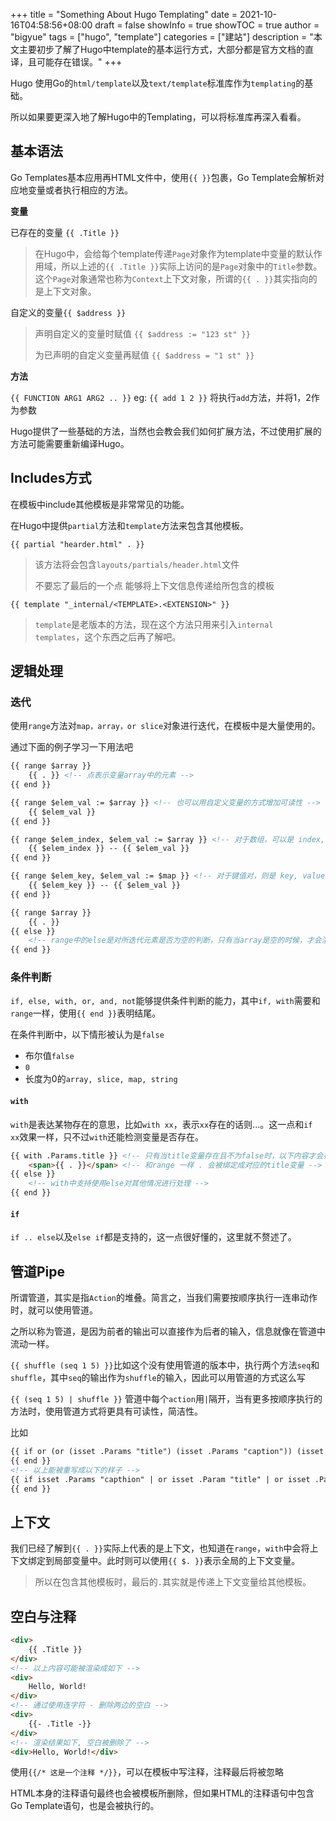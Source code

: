 +++
title = "Something About Hugo Templating"
date = 2021-10-16T04:58:56+08:00
draft = false
showInfo = true
showTOC = true
author = "bigyue"
tags = ["hugo", "template"]
categories = ["建站"]
description = "本文主要初步了解了Hugo中template的基本运行方式，大部分都是官方文档的直译，且可能存在错误。"
+++

Hugo 使用Go的`html/template`以及`text/template`标准库作为`templating`的基础。

所以如果要更深入地了解Hugo中的Templating，可以将标准库再深入看看。

## 基本语法

Go Templates基本应用再HTML文件中，使用`{{ }}`包裹，Go Template会解析对应地变量或者执行相应的方法。

**变量**

已存在的变量 `{{ .Title }}`

>  在Hugo中，会给每个template传递`Page`对象作为template中变量的默认作用域，所以上述的`{{ .Title }}`实际上访问的是`Page`对象中的`Title`参数。这个`Page`对象通常也称为`Context`上下文对象，所谓的`{{ . }}`其实指向的是上下文对象。

自定义的变量`{{ $address }}`

> 声明自定义的变量时赋值 `{{ $address := "123 st" }}`
>
> 为已声明的自定义变量再赋值 `{{ $address = "1 st" }}`

**方法**

`{{ FUNCTION ARG1 ARG2 .. }}` eg: `{{ add 1 2 }}` 将执行`add`方法，并将1，2作为参数

Hugo提供了一些基础的方法，当然也会教会我们如何扩展方法，不过使用扩展的方法可能需要重新编译Hugo。

## Includes方式

在模板中include其他模板是非常常见的功能。

在Hugo中提供`partial`方法和`template`方法来包含其他模板。

`{{ partial "hearder.html" . }}`

> 该方法将会包含`layouts/partials/header.html`文件
>
> 不要忘了最后的一个点 能够将上下文信息传递给所包含的模板

`{{ template "_internal/<TEMPLATE>.<EXTENSION>" }}`

> `template`是老版本的方法，现在这个方法只用来引入`internal templates`，这个东西之后再了解吧。

## 逻辑处理

### 迭代

使用`range`方法对`map，array，or slice`对象进行迭代，在模板中是大量使用的。

通过下面的例子学习一下用法吧

```html
{{ range $array }}
	{{ . }} <!-- 点表示变量array中的元素 -->
{{ end }}

{{ range $elem_val := $array }} <!-- 也可以用自定义变量的方式增加可读性 -->
	{{ $elem_val }}
{{ end }}

{{ range $elem_index, $elem_val := $array }} <!-- 对于数组，可以是 index, value -->
	{{ $elem_index }} -- {{ $elem_val }}
{{ end }}

{{ range $elem_key, $elem_val := $map }} <!-- 对于键值对，则是 key, value -->
	{{ $elem_key }} -- {{ $elem_val }}
{{ end }}

{{ range $array }}
	{{ . }}
{{ else }}
	<!-- range中的else是对所迭代元素是否为空的判断，只有当array是空的时候，才会渲染这里 -->
{{ end }}
```

### 条件判断

`if, else, with, or, and, not`能够提供条件判断的能力，其中`if, with`需要和`range`一样，使用`{{ end }}`表明结尾。

在条件判断中，以下情形被认为是`false`

- 布尔值`false`
- `0`
- 长度为0的`array, slice, map, string`

#### **`with`**

`with`是表达某物存在的意思，比如`with xx`，表示`xx`存在的话则...。这一点和`if xx`效果一样，只不过`with`还能检测变量是否存在。

```html
{{ with .Params.title }} <!-- 只有当title变量存在且不为false时，以下内容才会被渲染 -->
	<span>{{ . }}</span> <!-- 和range 一样 . 会被绑定成对应的title变量 -->
{{ else }}
	<!-- with中支持使用else对其他情况进行处理 -->
{{ end }}
```

#### **`if`**

`if .. else`以及`else if`都是支持的，这一点很好懂的，这里就不赘述了。

## 管道Pipe

所谓管道，其实是指`Action`的堆叠。简言之，当我们需要按顺序执行一连串动作时，就可以使用管道。

之所以称为管道，是因为前者的输出可以直接作为后者的输入，信息就像在管道中流动一样。

`{{ shuffle (seq 1 5) }}`比如这个没有使用管道的版本中，执行两个方法`seq`和`shuffle`，其中`seq`的输出作为`shuffle`的输入，因此可以用管道的方式这么写

`{{ (seq 1 5) | shuffle }}` 管道中每个`action`用`|`隔开，当有更多按顺序执行的方法时，使用管道方式将更具有可读性，简洁性。

比如

```html
{{ if or (or (isset .Params "title") (isset .Params "caption")) (isset .Params "attr") }}
{{ end }}
<!-- 以上能被重写成以下的样子 -->
{{ if isset .Params "capthion" | or isset .Param "title" | or isset .Params "attr" }}
{{ end }}
```

## 上下文

我们已经了解到`{{ . }}`实际上代表的是上下文，也知道在`range`，`with`中会将上下文绑定到局部变量中。此时则可以使用`{{ $. }}`表示全局的上下文变量。

> 所以在包含其他模板时，最后的`.`其实就是传递上下文变量给其他模板。

## 空白与注释

```html
<div>
    {{ .Title }}
</div>
<!-- 以上内容可能被渲染成如下 -->
<div>
    Hello, World!
</div>
<!-- 通过使用连字符 - 删除两边的空白 -->
<div>
    {{- .Title -}}
</div>
<!-- 渲染结果如下, 空白被删除了 -->
<div>Hello, World!</div>
```

使用`{{/* 这是一个注释 */}}`，可以在模板中写注释，注释最后将被忽略

HTML本身的注释语句最终也会被模板所删除，但如果HTML的注释语句中包含Go Template语句，也是会被执行的。